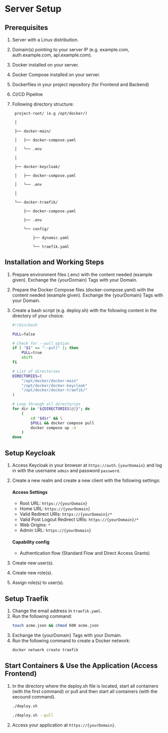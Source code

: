 # Server Setup

## Prerequisites

1. Server with a Linux distribution.
2. Domain(s) pointing to your server IP (e.g. example.com, auth.example.com, api.example.com).
3. Docker installed on your server.
4. Docker Compose installed on your server.
5. Dockerfiles in your project repository (for Frontend and Backend)
6. CI/CD Pipeline
7. Following directory structure:

        project-root/ (e.g /opt/docker/)

        │

        ├── docker-main/

        │   ├── docker-compose.yaml

        │   └── .env

        │

        ├── docker-keycloak/

        │   ├── docker-compose.yaml

        │   └── .env

        │

        └── docker-traefik/

            ├── docker-compose.yaml
    
            ├── .env
    
            └── config/
    
                ├── dynamic.yaml
        
                └── traefik.yaml



## Installation and Working Steps

1. Prepare environment files (.env) with the content needed (example given). Exchange the {yourDomain} Tags with your Domain.

2. Prepare the Docker Compose files (docker-compose.yaml) with the content needed (example given). Exchange the {yourDomain} Tags with your Domain.

3. Create a bash script (e.g. deploy.sh) with the following content in the directory of your choice.
    ```sh
    #!/bin/bash

    PULL=false

    # Check for --pull option
    if [ "$1" == "--pull" ]; then
        PULL=true
        shift
    fi

    # List of directories
    DIRECTORIES=(
        "/opt/docker/docker-main"
        "/opt/docker/docker-keycloak"
        "/opt/docker/docker-traefik/"
    )

    # Loop through all directories
    for dir in "${DIRECTORIES[@]}"; do
        (
            cd "$dir" && \
            $PULL && docker compose pull
            docker compose up -d
        )
    done
    ```



## Setup Keycloak

1. Access Keycloak in your browser at `https://auth.{yourDomain}` and log in with the username `admin` and password `password`.

2. Create a new realm and create a new client with the following settings:
   #### Access Settings
    - Root URL: `https://{yourDomain}`
    - Home URL: `https://{yourDomain}`
    - Valid Redirect URIs: `https://{yourDomain}/*`
    - Valid Post Logout Redirect URIs: `https://{yourDomain}/*`
    - Web Origins: `*`
    - Admin URL: `https://{yourDomain}`
   #### Capability config
    - Authentication flow (Standard Flow and Direct Access Grants)

3. Create new user(s).
4. Create new role(s).
5. Assign role(s) to user(s).



## Setup Traefik

1. Change the email address in `traefik.yaml`.
2. Run the following command:
   ```sh
   touch acme.json && chmod 600 acme.json
   ```
3. Exchange the {yourDomain} Tags with your Domain.
4. Run the following command to create a Docker network:
   ```sh
   docker network create traefik
   ```



## Start Containers & Use the Application (Access Frontend)

1. In the directory where the deploy.sh file is located, start all containers (with the first command) or pull and then start all containers (with the secound command).
   ```sh
   ./deploy.sh
   ```
   ```sh
   ./deploy.sh --pull
   ```

2. Access your application at `https://{yourDomain}`.

